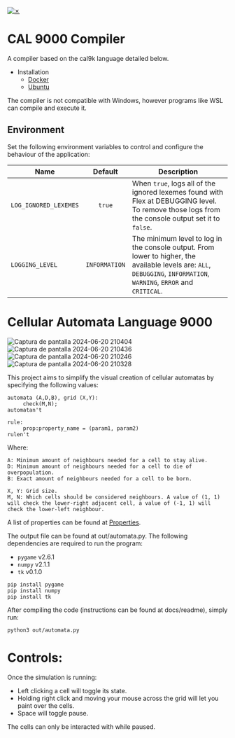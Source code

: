 [![✗](https://img.shields.io/badge/Release-v1.0.0-ffb600.svg?style=for-the-badge)](https://github.com/micaelaperillo/CAL_9000/releases)

# CAL 9000 Compiler

A compiler based on the cal9k language detailed below.

* Installation
  * [Docker](docs/readme/Docker.md)
  * [Ubuntu](docs/readme/Ubuntu.md)

The compiler is not compatible with Windows, however programs like WSL can compile and execute it.

## Environment

Set the following environment variables to control and configure the behaviour of the application:

|Name|Default|Description|
|-|:-:|-|
|`LOG_IGNORED_LEXEMES`|`true`|When `true`, logs all of the ignored lexemes found with Flex at DEBUGGING level. To remove those logs from the console output set it to `false`.|
|`LOGGING_LEVEL`|`INFORMATION`|The minimum level to log in the console output. From lower to higher, the available levels are: `ALL`, `DEBUGGING`, `INFORMATION`, `WARNING`, `ERROR` and `CRITICAL`.|


# Cellular Automata Language 9000
![Captura de pantalla 2024-06-20 210404](https://github.com/micaelaperillo/CAL_9000/assets/84805291/db1fa641-53f0-4f5d-83d6-b32cd044b383)
![Captura de pantalla 2024-06-20 210436](https://github.com/micaelaperillo/CAL_9000/assets/84805291/a8a90c56-dd64-474e-b41e-cba63db8cd40)
![Captura de pantalla 2024-06-20 210246](https://github.com/micaelaperillo/CAL_9000/assets/84805291/084d51ae-6eb0-4b0d-af63-e14e0b3b5fe5)
![Captura de pantalla 2024-06-20 210328](https://github.com/micaelaperillo/CAL_9000/assets/84805291/1940c3f2-fc58-43c2-829d-7c21baddcaf4)

This project aims to simplify the visual creation of cellular automatas by specifying the following values:
```
automata (A,D,B), grid (X,Y):
     check(M,N);
automatan't

rule:
     prop:property_name = (param1, param2)
rulen't
```

Where:
```
A: Minimum amount of neighbours needed for a cell to stay alive.
D: Minimum amount of neighbours needed for a cell to die of overpopulation.
B: Exact amount of neighbours needed for a cell to be born.

X, Y: Grid size.
M, N: Which cells should be considered neighbours. A value of (1, 1) will check the lower-right adjacent cell, a value of (-1, 1) will check the lower-left neighbour.
```

A list of properties can be found at [Properties](docs/Properties.md).

The output file can be found at out/automata.py. The following dependencies are required to run the program:
- `pygame` v2.6.1
- `numpy` v2.1.1
- `tk` v0.1.0

```
pip install pygame
pip install numpy
pip install tk
```

After compiling the code (instructions can be found at docs/readme), simply run:

```
python3 out/automata.py
```

# Controls:
Once the simulation is running:

- Left clicking a cell will toggle its state.
- Holding right click and moving your mouse across the grid will let you paint over the cells.
- Space will toggle pause.
  
The cells can only be interacted with while paused.


